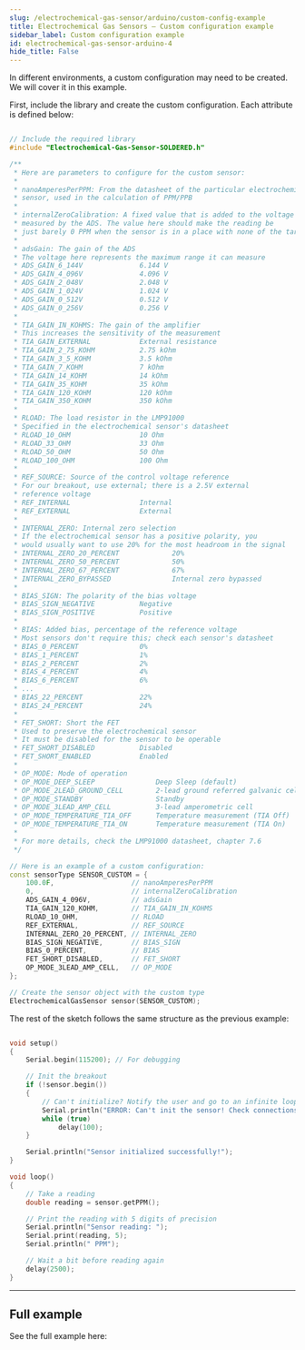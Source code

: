 ```yaml
---
slug: /electrochemical-gas-sensor/arduino/custom-config-example 
title: Electrochemical Gas Sensors – Custom configuration example
sidebar_label: Custom configuration example
id: electrochemical-gas-sensor-arduino-4 
hide_title: False
---
```


In different environments, a custom configuration may need to be created. We will cover it in this example.

First, include the library and create the custom configuration. Each attribute is defined below:

```cpp

// Include the required library
#include "Electrochemical-Gas-Sensor-SOLDERED.h"

/**
 * Here are parameters to configure for the custom sensor:
 *
 * nanoAmperesPerPPM: From the datasheet of the particular electrochemical
 * sensor, used in the calculation of PPM/PPB
 *
 * internalZeroCalibration: A fixed value that is added to the voltage
 * measured by the ADS. The value here should make the reading be
 * just barely 0 PPM when the sensor is in a place with none of the target gas
 *
 * adsGain: The gain of the ADS
 * The voltage here represents the maximum range it can measure
 * ADS_GAIN_6_144V              6.144 V
 * ADS_GAIN_4_096V              4.096 V
 * ADS_GAIN_2_048V              2.048 V
 * ADS_GAIN_1_024V              1.024 V
 * ADS_GAIN_0_512V              0.512 V
 * ADS_GAIN_0_256V              0.256 V
 *
 * TIA_GAIN_IN_KOHMS: The gain of the amplifier
 * This increases the sensitivity of the measurement
 * TIA_GAIN_EXTERNAL            External resistance
 * TIA_GAIN_2_75_KOHM           2.75 kOhm
 * TIA_GAIN_3_5_KOHM            3.5 kOhm
 * TIA_GAIN_7_KOHM              7 kOhm
 * TIA_GAIN_14_KOHM             14 kOhm
 * TIA_GAIN_35_KOHM             35 kOhm
 * TIA_GAIN_120_KOHM            120 kOhm
 * TIA_GAIN_350_KOHM            350 kOhm
 *
 * RLOAD: The load resistor in the LMP91000
 * Specified in the electrochemical sensor's datasheet
 * RLOAD_10_OHM                 10 Ohm
 * RLOAD_33_OHM                 33 Ohm
 * RLOAD_50_OHM                 50 Ohm
 * RLOAD_100_OHM                100 Ohm
 *
 * REF_SOURCE: Source of the control voltage reference
 * For our breakout, use external; there is a 2.5V external
 * reference voltage
 * REF_INTERNAL                 Internal
 * REF_EXTERNAL                 External
 *
 * INTERNAL_ZERO: Internal zero selection
 * If the electrochemical sensor has a positive polarity, you
 * would usually want to use 20% for the most headroom in the signal
 * INTERNAL_ZERO_20_PERCENT             20%
 * INTERNAL_ZERO_50_PERCENT             50%
 * INTERNAL_ZERO_67_PERCENT             67%
 * INTERNAL_ZERO_BYPASSED               Internal zero bypassed
 *
 * BIAS_SIGN: The polarity of the bias voltage
 * BIAS_SIGN_NEGATIVE           Negative
 * BIAS_SIGN_POSITIVE           Positive
 *
 * BIAS: Added bias, percentage of the reference voltage
 * Most sensors don't require this; check each sensor's datasheet
 * BIAS_0_PERCENT               0%
 * BIAS_1_PERCENT               1%
 * BIAS_2_PERCENT               2%
 * BIAS_4_PERCENT               4%
 * BIAS_6_PERCENT               6%
 * ...
 * BIAS_22_PERCENT              22%
 * BIAS_24_PERCENT              24%
 *
 * FET_SHORT: Short the FET
 * Used to preserve the electrochemical sensor
 * It must be disabled for the sensor to be operable
 * FET_SHORT_DISABLED           Disabled
 * FET_SHORT_ENABLED            Enabled
 *
 * OP_MODE: Mode of operation
 * OP_MODE_DEEP_SLEEP               Deep Sleep (default)
 * OP_MODE_2LEAD_GROUND_CELL        2-lead ground referred galvanic cell
 * OP_MODE_STANDBY                  Standby
 * OP_MODE_3LEAD_AMP_CELL           3-lead amperometric cell
 * OP_MODE_TEMPERATURE_TIA_OFF      Temperature measurement (TIA Off)
 * OP_MODE_TEMPERATURE_TIA_ON       Temperature measurement (TIA On)
 *
 * For more details, check the LMP91000 datasheet, chapter 7.6
 */

// Here is an example of a custom configuration:
const sensorType SENSOR_CUSTOM = {
    100.0F,                   // nanoAmperesPerPPM
    0,                        // internalZeroCalibration
    ADS_GAIN_4_096V,          // adsGain
    TIA_GAIN_120_KOHM,        // TIA_GAIN_IN_KOHMS
    RLOAD_10_OHM,             // RLOAD
    REF_EXTERNAL,             // REF_SOURCE
    INTERNAL_ZERO_20_PERCENT, // INTERNAL_ZERO
    BIAS_SIGN_NEGATIVE,       // BIAS_SIGN
    BIAS_0_PERCENT,           // BIAS
    FET_SHORT_DISABLED,       // FET_SHORT
    OP_MODE_3LEAD_AMP_CELL,   // OP_MODE
};

// Create the sensor object with the custom type
ElectrochemicalGasSensor sensor(SENSOR_CUSTOM);

```

The rest of the sketch follows the same structure as the previous example:

```cpp

void setup()
{
    Serial.begin(115200); // For debugging

    // Init the breakout
    if (!sensor.begin())
    {
        // Can't initialize? Notify the user and go to an infinite loop
        Serial.println("ERROR: Can't init the sensor! Check connections!");
        while (true)
            delay(100);
    }

    Serial.println("Sensor initialized successfully!");
}

void loop()
{
    // Take a reading
    double reading = sensor.getPPM();

    // Print the reading with 5 digits of precision
    Serial.println("Sensor reading: ");
    Serial.print(reading, 5);
    Serial.println(" PPM");

    // Wait a bit before reading again
    delay(2500);
}

```

<CenteredImage src="/img/electrochemical-gas-sensor/custom.png" alt="Serial monitor" caption="Serial monitor"/>

<FunctionDocumentation
  functionName="sensor.begin()"
  description="Initializes the LMP91000 and ADS1115 on the board and establishes an I2C connection"
  returnDescription="Boolean value; returns true if successful, false if it fails"
  parameters={[]}
/>

<FunctionDocumentation
  functionName="sensor.getPPM()"
  description="Makes a measurement with the ADS1115 ADC and calculates the PPM value of the measured gas"
  returnDescription="Double value; gas measurement in PPM (parts per million)"
  parameters={[]}
/>

---

## Full example

See the full example here:

<QuickLink  
  title="Custom configuration example"  
  description="Custom configuration example for electrochemical sensors"  
  url="https://github.com/SolderedElectronics/Soldered-Electrochemical-Gas-Sensor-Arduino-Library/blob/main/examples/customConfig/customConfig.ino"  
/>  